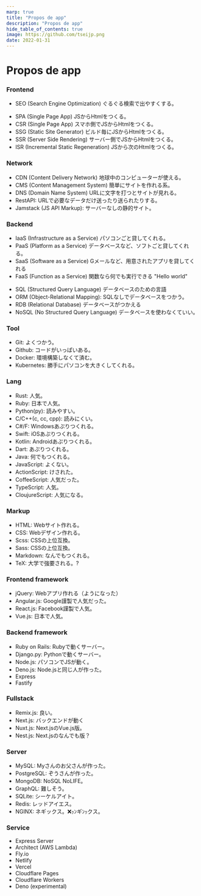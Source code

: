 ```yaml
---
marp: true
title: "Propos de app"
description: "Propos de app"
hide_table_of_contents: true
image: https://github.com/tseijp.png
date: 2022-01-31
---
```


# Propos de app

<!--truncate-->

### Frontend

- SEO (Search Engine Optimization) ぐるぐる検索で出やすくする。
<!-- - OGP (Open Graph Protcol) ? -->
- SPA (Single Page App) JSからHtmlをつくる。
- CSR (Single Page App) スマホ側でJSからHtmlをつくる。
- SSG (Static Site Generator) ビルド毎にJSからHtmlをつくる。
- SSR (Server Side Rendering) サーバー側でJSからHtmlをつくる。
- ISR (Incremental Static Regeneration) JSから次のHtmlをつくる。

### Network

- CDN (Content Delivery Network) 地球中のコンピューターが使える。
- CMS (Content Management System) 簡単にサイトを作れる系。
- DNS (Domain Name System) URLに文字を打つとサイトが見れる。
- RestAPI: URLで必要なデータだけ送ったり送られたりする。
- Jamstack (JS API Markup): サーバーなしの静的サイト。

### Backend

- IaaS (Infrastructure as a Service) パソコンごと貸してくれる。
- PaaS (Platform as a Service) データベースなど、ソフトごと貸してくれる。
- SaaS (Software as a Service) Gメールなど、用意されたアプリを貸してくれる
- FaaS (Function as a Service) 関数なら何でも実行できる "Hello world"
<!-- - BaaS (Backend as a service) > -->
<!-- - CaaS (Container as a Service) ? -->
<!-- - DaaS (Desktop as a Service) ? -->
<!-- - IaC (Infrastructure as Code) ？、Terraformとか。 -->
- SQL (Structured Query Language) データベースのための言語
- ORM (Object-Relational Mapping): SQLなしでデータベースをつかう。
- RDB (Relational Database) データベースがつかえる
- NoSQL (No Structured Query Language) データベースを使わなくていい。

### Tool

- Git: よくつかう。
- Github: コードがいっぱいある。
- Docker: 環境構築しなくて済む。
- Kubernetes: 勝手にパソコンを大きくしてくれる。
<!-- - BigQuery: データ基盤。 -->

### Lang

- Rust: 人気。
- Ruby: 日本で人気。
- Python(py): 読みやすい。
- C/C++(c, cc, cpp): 読みにくい。
- C#/F: Windowsあぷりつくれる。
- Swift: iOSあぷりつくれる。
- Kotlin: Androidあぷりつくれる。
- Dart: あぷりつくれる。
- Java: 何でもつくれる。
- JavaScript: よくない。
- ActionScript: けされた。
- CoffeeScript: 人気だった。
- TypeScript: 人気。
- CloujureScript: 人気になる。

### Markup

- HTML: Webサイト作れる。
- CSS: Webデザイン作れる。
- Scss: CSSの上位互換。
- Sass: CSSの上位互換。
- Markdown: なんでもつくれる。
- TeX: 大学で強要される。?

### Frontend framework

- jQuery: Webアプリ作れる（ようになった）
- Angular.js: Google謹製で人気だった。
- React.js: Facebook謹製で人気。
- Vue.js: 日本で人気。

### Backend framework

- Ruby on Rails: Rubyで動くサーバー。
- Django.py: Pythonで動くサーバー。
- Node.js: パソコンでJSが動く。
- Deno.js: Node.jsと同じ人が作った。
- Express
- Fastify

### Fullstack

- Remix.js: 良い。
- Next.js: バックエンドが動く
- Nuxt.js: Next.jsのVue.js版。
- Nest.js: Next.jsのなんでも版？

### Server

- MySQL: Myさんのお父さんが作った。
- PostgreSQL: ぞうさんが作った。
- MongoDB: NoSQL NoLIFE。
- GraphQL: 難しそう。
- SQLite: シーケルアイト。
- Redis: レッドアイエス。
- NGINX: ネギックス。❌ｯﾝギﾝｯクス。

### Service

- Express Server
- Architect (AWS Lambda)
- Fly.io
- Netlify
- Vercel
- Cloudflare Pages
- Cloudflare Workers
- Deno (experimental)
